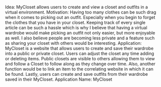 Idea: MyCloset allows users to create and view a closet and outfits in a virtual environment.
Motivation: Having too many clothes can be such drag when it comes to picking out an outfit. Especially when you begin to forget the clothes that you have in your closet. Keeping track of every single article can be such a hassle which is why I believe that having a virtual wardrobe would make picking an outfit not only easier, but more enjoyable as well. I also believe people are becoming less private and a feature such as sharing your closet with others would be interesting. 
Application: MyCloset is a website that allows users to create and save their wardrobe into a public or private closet. Users can adjust the closet any time  adding or deleting items. Public closets are visible to others allowing them to view and follow a Closet to follow along as they change over time. Also, another function would be to link an item to the correlating website in which it can be found. Lastly, users can create and save outfits from their wardrobe saved in their MyCloset. 
Application Name: MyCloset
